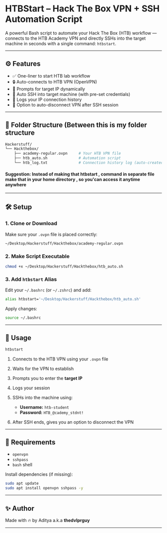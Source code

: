 # HTBStart – Hack The Box VPN + SSH Automation Script

A powerful Bash script to automate your Hack The Box (HTB) workflow — connects to the HTB Academy VPN and directly SSHs into the target machine in seconds with a single command: `htbstart`.

---

## ⚙️ Features

* ✅ One-liner to start HTB lab workflow
* 🔒 Auto-connects to HTB VPN (OpenVPN)
* 🧠 Prompts for target IP dynamically
* 🧠 Auto SSH into target machine (with pre-set credentials)
* 📁 Logs your IP connection history
* 🛑 Option to auto-disconnect VPN after SSH session

---

## 📁 Folder Structure (Between this is my folder structure

```bash
Hackerstuff/
└── Hackthebox/
    ├── academy-regular.ovpn     # Your HTB VPN file
    ├── htb_auto.sh              # Automation script
    └── htb_log.txt              # Connection history log (auto-created)
```

#### Suggestion: Instead of making that htbstart , command in separate file make that in your home directory , so you'can access it anytime anywhere
---

## 🛠️ Setup

### 1. Clone or Download

Make sure your `.ovpn` file is placed correctly:

```bash
~/Desktop/Hackerstuff/Hackthebox/academy-regular.ovpn
```

### 2. Make Script Executable

```bash
chmod +x ~/Desktop/Hackerstuff/Hackthebox/htb_auto.sh
```

### 3. Add `htbstart` Alias

Edit your `~/.bashrc` (or `~/.zshrc`) and add:

```bash
alias htbstart='~/Desktop/Hackerstuff/Hackthebox/htb_auto.sh'
```

Apply changes:

```bash
source ~/.bashrc
```

---

## 🚀 Usage

```bash
htbstart
```

1. Connects to the HTB VPN using your `.ovpn` file
2. Waits for the VPN to establish
3. Prompts you to enter the **target IP**
4. Logs your session
5. SSHs into the machine using:

   * **Username:** `htb-student`
   * **Password:** `HTB_@cademy_stdnt!`
6. After SSH ends, gives you an option to disconnect the VPN

---

## 🧩 Requirements

* `openvpn`
* `sshpass`
* `bash` shell

Install dependencies (if missing):

```bash
sudo apt update
sudo apt install openvpn sshpass -y
```
---

## ✨ Author

Made with 🔥 by Aditya a.k.a **thedvlprguy**

---
